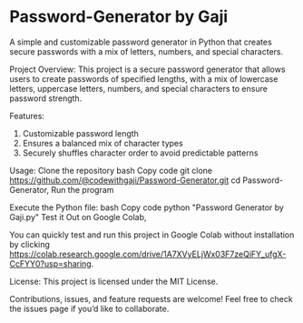 # Password-Generator by Gaji
A simple and customizable password generator in Python that creates secure passwords with a mix of letters, numbers, and special characters.

Project Overview: 
This project is a secure password generator that allows users to create passwords of specified lengths, with a mix of lowercase letters, uppercase letters, numbers, and special characters to ensure password strength.

Features:
1) Customizable password length
2) Ensures a balanced mix of character types
3) Securely shuffles character order to avoid predictable patterns

Usage:
Clone the repository
bash
Copy code
git clone https://github.com/@codewithgaji/Password-Generator.git
cd Password-Generator, 
Run the program

Execute the Python file:
bash
Copy code
python "Password Generator by Gaji.py"
Test it Out on Google Colab, 

You can quickly test and run this project in Google Colab without installation by clicking https://colab.research.google.com/drive/1A7XVyELjWx03F7zeQiFY_ufgX-CcFYY0?usp=sharing.

License: 
This project is licensed under the MIT License.

Contributions, issues, and feature requests are welcome! Feel free to check the issues page if you’d like to collaborate.
